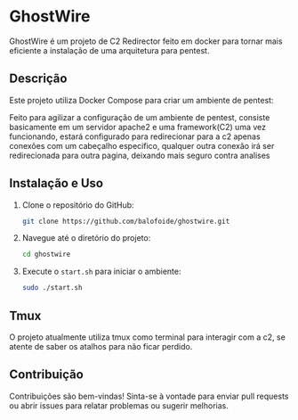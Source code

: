 # GhostWire

GhostWire é um projeto de C2 Redirector feito em docker para tornar mais eficiente a instalação de uma arquitetura para pentest.
## Descrição

Este projeto utiliza Docker Compose para criar um ambiente de pentest:

Feito para agilizar a configuração de um ambiente de pentest, consiste basicamente em um servidor apache2 e uma framework(C2)
uma vez funcionando, estará configurado para redirecionar para a c2 apenas conexões com um cabeçalho especifico, qualquer outra conexão irá ser redirecionada
para outra pagina, deixando mais seguro contra analises



## Instalação e Uso

1. Clone o repositório do GitHub:

    ```bash
    git clone https://github.com/balofoide/ghostwire.git
    ```

2. Navegue até o diretório do projeto:

    ```bash
    cd ghostwire
    ```

3. Execute o `start.sh` para iniciar o ambiente:

    ```bash
    sudo ./start.sh
    ```

## Tmux

O projeto atualmente utiliza tmux como terminal para interagir com a c2, se atente de saber os atalhos para não ficar perdido.


## Contribuição

Contribuições são bem-vindas! Sinta-se à vontade para enviar pull requests ou abrir issues para relatar problemas ou sugerir melhorias.
